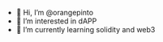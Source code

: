 - 👋 Hi, I’m @orangepinto
- 👀 I’m interested in dAPP
- 🌱 I’m currently learning solidity and web3

<!---
orangepinto/orangepinto is a ✨ special ✨ repository because its `README.md` (this file) appears on your GitHub profile.
You can click the Preview link to take a look at your changes.
--->
